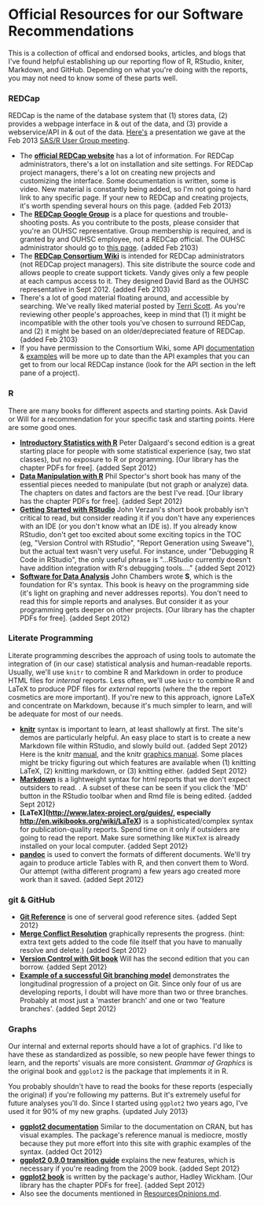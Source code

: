 # Official Resources for our Software Recommendations
This is a collection of offical and endorsed books, articles, and blogs that I've found helpful establishing up our reporting flow of R, RStudio, kniter, Markdown, and GitHub.  Depending on what you're doing with the reports, you may not need to know some of these parts well.

### REDCap
REDCap is the name of the database system that (1) stores data, (2) provides a webpage interface in & out of the data, and (3) provide a webservice/API in & out of the data.  [Here's](https://github.com/OuhscBbmc/RedcapApiExample/blob/master/Publications/Presentation2013-01UserGroup/RedcapForUserGroup.pptx) a presentation we gave at the Feb 2013 [SAS/R User Group meeting](http://dwulab.com/statistics/).
* The **[official REDCap website](http://project-redcap.org/)** has a lot of information.  For REDCap administrators, there's a lot on installation and site settings.  For REDCap project managers, there's a lot on creating new projects and customizing the interface.  Some documentation is written, some is video.  New material is constantly being added, so I'm not going to hard link to any specific page.  If your new to REDCap and creating projects, it's worth spending several hours on this page. {added Feb 2013}
* The **[REDCap Google Group](https://groups.google.com/forum/#!forum/project-redcap)** is a place for questions and trouble-shooting posts.  As you contribute to the posts, please consider that you're an OUHSC representative.  Group membership is required, and is granted by and OUHSC employee, not a REDCap official. The OUHSC administrator should go to [this page](https://redcap.vanderbilt.edu/surveys/?s=dN78HM). {added Feb 2103}
* The **[REDCap Consortium Wiki](https://iwg.devguard.com/trac/redcap/)** is intended for REDCap administrators (not REDCap project managers).  This site distribute the source code and allows people to create support tickets.  Vandy gives only a few people at each campus access to it.  They designed David Bard as the OUHSC representative in Sept 2012. {added Feb 2103}
* There's a lot of good material floating around, and accessible by searching.  We've really liked material posted by [Terri Scott](https://www.ctspedia.org/wiki/pub/CTSpedia/ReproducibleResearchMethodology/REDCap.Day.2011.TerriScott.pdf).  As you're reviewing other people's approaches, keep in mind that (1) it might be incompatible with the other tools you've chosen to surround REDCap, and (2) it might be based on an older/depreciated feature of REDCap. {added Feb 2103}
* If you have permission to the Consortium Wiki, some API [documentation](https://iwg.devguard.com/trac/redcap/wiki/ApiDocumentation) & [examples](https://iwg.devguard.com/trac/redcap/wiki/ApiExamples) will be more up to date than the API examples that you can get to from our local REDCap instance (look for the API section in the left pane of a project).

### R
There are many books for different aspects and starting points.  Ask David or Will for a recommendation for your specific task and starting points.  Here are some good ones.
* **[Introductory Statistics with R](http://books.google.com/books?id=YI0kT8cuiVUC&source=gbs_book_other_versions)** Peter Dalgaard's second edition is a great starting place for people with some statistical experience (say, two stat classes), but no exposure to R or programming. [Our library has the chapter PDFs for free]. {added Sept 2012}
* **[Data Manipulation with R](http://books.google.com/books?id=grfuq1twFe4C)** Phil Spector's short book has many of the essential pieces needed to manipulate (but not graph or analyze) data.  The chapters on dates and factors are the best I've read.  [Our library has the chapter PDFs for free]. {added Sept 2012}
* **[Getting Started with RStudio](http://books.google.com/books?id=KmC-o32qFpQC)** John Verzani's short book probably isn't critical to read, but consider reading it if you don't have any experiences with an IDE (or you don't know what an IDE is). If you already know RStudio, don't get too excited about some exciting topics in the TOC (eg, "Version Control with RStudio", "Report Generation using Sweave"), but the actual text wasn't very useful.  For instance, under "Debugging R Code in RStudio", the only useful phrase is "...RStudio currently doesn't have addition integration with R's debugging tools...." {added Sept 2012}   
* **[Software for Data Analysis](http://books.google.com/books?id=UXneuOIvhEAC)** John Chambers wrote **S**, which is the foundation for R's syntax.  This book is heavy on the programming side (it's light on graphing and never addresses reports).  You don't need to read this for simple reports and analyses.  But consider it as your programming gets deeper on other projects.  [Our library has the chapter PDFs for free]. {added Sept 2012}  

### Literate Programming 
Literate programming describes the approach of using tools to automate the integration of (in our case) statistical analysis and human-readable reports.  Usually, we'll use `knitr` to combine R and Markdown in order to produce HTML files for *internal* reports.  Less often, we'll use `knitr` to combine R and LaTeX to produce PDF files for *external* reports (where the the report cosmetics are more important).  If you're new to this approach, ignore LaTeX and concentrate on Markdown, because it's much simpler to learn, and will be adequate for most of our needs.
* **[knitr](http://yihui.name/knitr/)** syntax is important to learn, at least shallowly at first.  The site's demos are particularly helpful.  An easy place to start is to create a new Markdown file within RStudio, and slowly build out. {added Sept 2012}
  Here is the knitr [manual](http://cloud.github.com/downloads/yihui/knitr/knitr-manual.pdf), and the knitr [graphics manual](http://cloud.github.com/downloads/yihui/knitr/knitr-graphics.pdf).  Some places might be tricky figuring out which features are available when (1) knitting LaTeX, (2) knitting markdown, or (3) knitting either. {added Sept 2012}
* **[Markdown](http://daringfireball.net/projects/markdown/syntax)** is a lightweight syntax for html reports that we don't expect outsiders to read. .  A subset of these can be seen if you click the 'MD' button in the RStudio toolbar when and Rmd file is being edited. {added Sept 2012}
* **[LaTeX](http://www.latex-project.org/guides/, especially http://en.wikibooks.org/wiki/LaTeX)** is a sophisticated/complex syntax for publication-quality reports.  Spend time on it only if outsiders are going to read the report.  Make sure something like `MiKTeX` is already installed on your local computer. {added Sept 2012}
* **[pandoc](http://johnmacfarlane.net/pandoc/)** is used to convert the formats of different documents.  We'll try again to produce article Tables with R, and then convert them to Word.  Our attempt (witha different program) a few years ago created more work than it saved.  {added Sept 2012}

### git & GitHub
* **[Git Reference](http://learn.github.com/p/branching.html)** is one of serveral good reference sites.   {added Sept 2012}
* **[Merge Conflict Resolution](http://learn.github.com/p/branching.html)**  graphically represents the progress. (hint: extra text gets added to the code file itself that you have to manually resolve and delete.)  {added Sept 2012}
*  **[Version Control with Git book](http://books.google.com/books/about/Version_Control_with_Git.html?id=e9FsGUHjR5sC)** Will has the second edition that you can borrow. {added Sept 2012}
* **[Example of a successful Git branching model](http://nvie.com/posts/a-successful-git-branching-model/)**  demonstrates the longitudinal progression of a project on Git.  Since only four of us are developing reports, I doubt will have more than two or three branches.  Probably at most just a 'master branch' and one or two 'feature branches'. {added Sept 2012}

### Graphs
Our internal and external reports should have a lot of graphics.  I'd like to have these as standardized as possible, so new people have fewer things to learn, and the reports' visuals are more consistent. *Grammar of Graphics* is the original book and `ggplot2` is the package that implements it in R.

You probably shouldn't have to read the books for these reports (especially the original) if you're following my patterns.  But it's extremely useful for future analyses you'll do.  Since I started using `ggplot2` two years ago, I've used it for 90% of my new graphs. {updated July 2013}
 * **[ggplot2 documentation](http://docs.ggplot2.org/current/)** Similar to the documentation on CRAN, but has visual examples.  The package's reference manual is mediocre, mostly because they put more effort into this site with graphic examples of the syntax.  {added Oct 2012}
 * **[ggplot2 0.9.0 transition guide](http://cloud.github.com/downloads/hadley/ggplot2/guide-col.pdf)** explains the new features, which is necessary if you're reading from the 2009 book. {added Sept 2012}
 * **[ggplot2 book](http://books.google.com/books?id=F_hwtlzPXBcC)** is written by the package's author, Hadley Wickham.  [Our library has the chapter PDFs for free]. {added Sept 2012}
 * Also see the documents mentioned in [ResourcesOpinions.md](https://github.com/OuhscBbmc/RedcapApiExample/blob/master/DocumentationGlobal/ResourcesOpinions.md).




